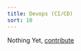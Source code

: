 ```yaml
---
title: Devops (CI/CD)
sort: 10
---
```


Nothing Yet, [contribute](https://github.com/Amr2812/software-environment-concepts/blob/master/content/desktop.md)
